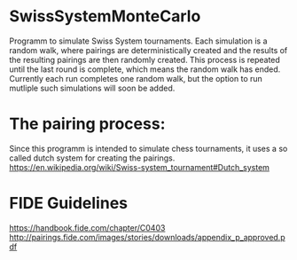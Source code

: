# SwissSystemMonteCarlo

Programm to simulate Swiss System tournaments. Each simulation is a random walk, where pairings are deterministically created and the results of the resulting pairings are then randomly created. This process is repeated until the last round is complete, which means the random walk has ended. Currently each run completes one random walk, but the option to run mutliple such simulations will soon be added.

# The pairing process:

Since this programm is intended to simulate chess tournaments, it uses a so called dutch system for creating the pairings. https://en.wikipedia.org/wiki/Swiss-system_tournament#Dutch_system

# FIDE Guidelines
https://handbook.fide.com/chapter/C0403
http://pairings.fide.com/images/stories/downloads/appendix_p_approved.pdf
